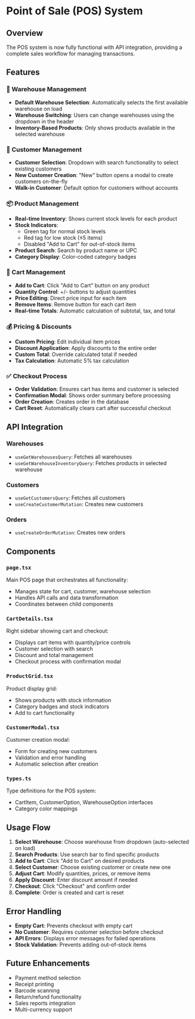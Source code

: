 # Point of Sale (POS) System

## Overview
The POS system is now fully functional with API integration, providing a complete sales workflow for managing transactions.

## Features

### 🏪 Warehouse Management
- **Default Warehouse Selection**: Automatically selects the first available warehouse on load
- **Warehouse Switching**: Users can change warehouses using the dropdown in the header
- **Inventory-Based Products**: Only shows products available in the selected warehouse

### 👥 Customer Management
- **Customer Selection**: Dropdown with search functionality to select existing customers
- **New Customer Creation**: "New" button opens a modal to create customers on-the-fly
- **Walk-in Customer**: Default option for customers without accounts

### 📦 Product Management
- **Real-time Inventory**: Shows current stock levels for each product
- **Stock Indicators**: 
  - Green tag for normal stock levels
  - Red tag for low stock (≤5 items)
  - Disabled "Add to Cart" for out-of-stock items
- **Product Search**: Search by product name or UPC
- **Category Display**: Color-coded category badges

### 🛒 Cart Management
- **Add to Cart**: Click "Add to Cart" button on any product
- **Quantity Control**: +/- buttons to adjust quantities
- **Price Editing**: Direct price input for each item
- **Remove Items**: Remove button for each cart item
- **Real-time Totals**: Automatic calculation of subtotal, tax, and total

### 💰 Pricing & Discounts
- **Custom Pricing**: Edit individual item prices
- **Discount Application**: Apply discounts to the entire order
- **Custom Total**: Override calculated total if needed
- **Tax Calculation**: Automatic 5% tax calculation

### ✅ Checkout Process
- **Order Validation**: Ensures cart has items and customer is selected
- **Confirmation Modal**: Shows order summary before processing
- **Order Creation**: Creates order in the database
- **Cart Reset**: Automatically clears cart after successful checkout

## API Integration

### Warehouses
- `useGetWarehousesQuery`: Fetches all warehouses
- `useGetWarehouseInventoryQuery`: Fetches products in selected warehouse

### Customers
- `useGetCustomersQuery`: Fetches all customers
- `useCreateCustomerMutation`: Creates new customers

### Orders
- `useCreateOrderMutation`: Creates new orders

## Components

### `page.tsx`
Main POS page that orchestrates all functionality:
- Manages state for cart, customer, warehouse selection
- Handles API calls and data transformation
- Coordinates between child components

### `CartDetails.tsx`
Right sidebar showing cart and checkout:
- Displays cart items with quantity/price controls
- Customer selection with search
- Discount and total management
- Checkout process with confirmation modal

### `ProductGrid.tsx`
Product display grid:
- Shows products with stock information
- Category badges and stock indicators
- Add to cart functionality

### `CustomerModal.tsx`
Customer creation modal:
- Form for creating new customers
- Validation and error handling
- Automatic selection after creation

### `types.ts`
Type definitions for the POS system:
- CartItem, CustomerOption, WarehouseOption interfaces
- Category color mappings

## Usage Flow

1. **Select Warehouse**: Choose warehouse from dropdown (auto-selected on load)
2. **Search Products**: Use search bar to find specific products
3. **Add to Cart**: Click "Add to Cart" on desired products
4. **Select Customer**: Choose existing customer or create new one
5. **Adjust Cart**: Modify quantities, prices, or remove items
6. **Apply Discount**: Enter discount amount if needed
7. **Checkout**: Click "Checkout" and confirm order
8. **Complete**: Order is created and cart is reset

## Error Handling

- **Empty Cart**: Prevents checkout with empty cart
- **No Customer**: Requires customer selection before checkout
- **API Errors**: Displays error messages for failed operations
- **Stock Validation**: Prevents adding out-of-stock items

## Future Enhancements

- Payment method selection
- Receipt printing
- Barcode scanning
- Return/refund functionality
- Sales reports integration
- Multi-currency support 
